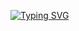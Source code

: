 [![Typing SVG](https://readme-typing-svg.demolab.com/?lines=Hi+i'm+Oluwapelumi;I'm+passionate+Database+Engineer)](https://git.io/typing-svg)
